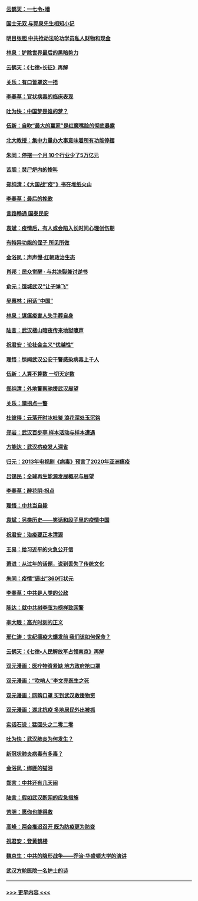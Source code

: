 #### [云鹤天：一七令▪墙](../pages/nsc993/n11910627.md?t=03031402) 
#### [国士无双 与郭泉先生相知小记](../pages/nsc993/n11910613.md?t=03031402) 
#### [明目张胆 中共抢劫法轮功学员私人财物和现金](../pages/nsc993/n11910262.md?t=03031402) 
#### [林泉：铲除世界最后的黑暗势力](../pages/nsc993/n11909320.md?t=03031402) 
#### [云鹤天：《七律▪长征》再解](../pages/nsc993/n11909327.md?t=03031402) 
#### [关乐：有口皆罩这一捂](../pages/nsc993/n11908393.md?t=03031402) 
#### [李春草：官状病毒的临床表现](../pages/nsc993/n11908339.md?t=03031402) 
#### [吐为快：中国梦是谁的梦？](../pages/nsc993/n11906564.md?t=03031402) 
#### [伍新：自吹“最大的赢家”是红魔嘴脸的彻底暴露](../pages/nsc993/n11906407.md?t=03031402) 
#### [北大教授：集中力量办大事意味着所有功能停摆](../pages/nsc993/n11904800.md?t=03031402) 
#### [朱同：停摆一个月 10个行业少了5万亿元](../pages/nsc993/n11904498.md?t=03031402) 
#### [苦胆：焚尸炉内的惨叫](../pages/nsc993/n11904479.md?t=03031402) 
#### [郑纯清：《大国战“疫”》书在堆纸火山](../pages/nsc993/n11904450.md?t=03031402) 
#### [李春草：最后的挽歌](../pages/nsc993/n11904441.md?t=03031402) 
#### [言路畅通 国泰民安](../pages/nsc993/n11904222.md?t=03031402) 
#### [袁斌：疫情后，有人或会陷入长时间心理创伤期](../pages/nsc993/n11901514.md?t=03031402) 
#### [有特异功能的侄子 所见所做](../pages/nsc993/n11901154.md?t=03031402) 
#### [金浴凤：声声慢‧红朝政治生态](../pages/nsc993/n11899553.md?t=03031402) 
#### [肖邦：民众觉醒 · 与共决裂兼讨逆书](../pages/nsc993/n11898435.md?t=03031402) 
#### [俞元：饿城武汉“让子弹飞”](../pages/nsc993/n11898344.md?t=03031402) 
#### [吴惠林：闲话“中国”](../pages/nsc993/n11898182.md?t=03031402) 
#### [林泉：谋瘟疫害人失手葬自身](../pages/nsc993/n11897892.md?t=03031402) 
#### [陆言：武汉楼山暗夜传来地狱嚎声](../pages/nsc993/n11897033.md?t=03031402) 
#### [祝君安：论社会主义“优越性”](../pages/nsc993/n11897005.md?t=03031402) 
#### [理悟：惊闻武汉公安干警感染病毒上千人](../pages/nsc993/n11896947.md?t=03031402) 
#### [伍新：人算不算数 一切天定数](../pages/nsc993/n11893372.md?t=03031402) 
#### [郑纯清：外地警察驰援武汉展望](../pages/nsc993/n11893115.md?t=03031402) 
#### [关乐：猜拐点一瞥](../pages/nsc993/n11893020.md?t=03031402) 
#### [杜彼得：云落开时冰吐鉴 浪花深处玉沉钩](../pages/nsc993/n11892107.md?t=03031402) 
#### [郑岩：武汉百步亭 样本活动与样本遭遇](../pages/nsc993/n11892310.md?t=03031402) 
#### [方能达：武汉疠疫发人深省](../pages/nsc993/n11891376.md?t=03031402) 
#### [归元：2013年电视剧《病毒》预言了2020年亚洲瘟疫](../pages/nsc993/n11891126.md?t=03031402) 
#### [吕锡民：全球再生能源发展概况与展望](../pages/nsc993/n11890613.md?t=03031402) 
#### [李春草：醉花阴·拐点](../pages/nsc993/n11890567.md?t=03031402) 
#### [理悟：中共当自毙](../pages/nsc993/n11890559.md?t=03031402) 
#### [袁斌：另类历史——笑话和段子里的疫情中国](../pages/nsc993/n11889243.md?t=03031402) 
#### [祝君安：治疫要正本清源](../pages/nsc993/n11889085.md?t=03031402) 
#### [王易：给习近平的火急公开信](../pages/nsc993/n11888225.md?t=03031402) 
#### [萧进：从过年的话题，说到丢失了传统文化](../pages/nsc993/n11887732.md?t=03031402) 
#### [朱同：疫情“逼出”360行状元](../pages/nsc993/n11887678.md?t=03031402) 
#### [李春草：中共是人类的公敌](../pages/nsc993/n11887656.md?t=03031402) 
#### [陈达：就中共树李弦为榜样致网警](../pages/nsc993/n11887625.md?t=03031402) 
#### [李大眼：高光时刻的正义](../pages/nsc993/n11887585.md?t=03031402) 
#### [邢仁涛：世纪瘟疫大爆发前 我们该如何保命？](../pages/nsc993/n11887535.md?t=03031402) 
#### [云鹤天：《七律▪人民解放军占领南京》再解](../pages/nsc993/n11887524.md?t=03031402) 
#### [双元漫画：医疗物资紧缺 地方政府抢口罩](../pages/nsc993/n11884744.md?t=03031402) 
#### [双元漫画：“吹哨人”李文亮医生之死](../pages/nsc993/n11884705.md?t=03031402) 
#### [双元漫画：网购口罩 买到武汉救援物资](../pages/nsc993/n11884670.md?t=03031402) 
#### [双元漫画：湖北抗疫 多地居民外出被抓](../pages/nsc993/n11884643.md?t=03031402) 
#### [实话石说：猛回头之二零二零](../pages/nsc993/n11883968.md?t=03031402) 
#### [吐为快：武汉肺炎为何发生？](../pages/nsc993/n11882180.md?t=03031402) 
#### [新冠状肺炎病毒有多毒？](../pages/nsc993/n11881790.md?t=03031402) 
#### [金浴凤：绑匪的猫泪](../pages/nsc993/n11880664.md?t=03031402) 
#### [郑言：中共还有几天闹](../pages/nsc993/n11880645.md?t=03031402) 
#### [陆言：假如武汉断网的应急措施](../pages/nsc993/n11880619.md?t=03031402) 
#### [苦胆：愿你也能得救](../pages/nsc993/n11880601.md?t=03031402) 
#### [高峰：两会推迟召开  既为防疫更为防变](../pages/nsc993/n11879977.md?t=03031402) 
#### [祝君安：登黄鹤楼](../pages/nsc993/n11880583.md?t=03031402) 
#### [魏京生：中共的隐形战争——乔治‧华盛顿大学的演讲](../pages/nsc993/n11879765.md?t=03031402) 
#### [武汉方舱医院一名护士的诗](../pages/nsc993/n11878480.md?t=03031402) 

----
#### [ >>> 更早内容 <<< ](../indexes/nsc993-earlier.md)
